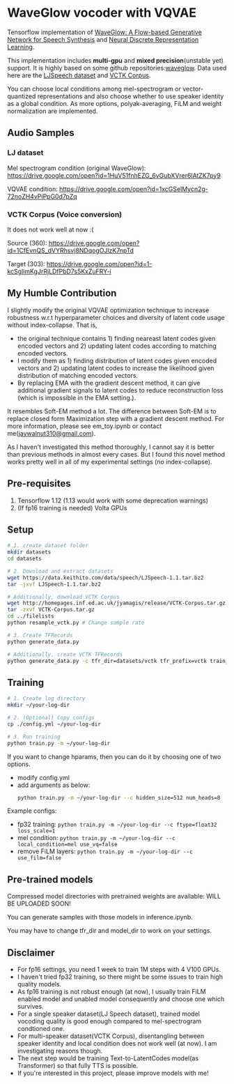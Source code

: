 # WaveGlow vocoder with VQVAE

Tensorflow implementation of [WaveGlow: A Flow-based Generative Network for Speech Synthesis](https://arxiv.org/abs/1811.00002)
and [Neural Discrete Representation Learning](https://arxiv.org/abs/1711.00937).

This implementation includes **multi-gpu** and **mixed precision**(unstable yet) support.
It is highly based on some github repositories:[waveglow](https://github.com/NVIDIA/waveglow).
Data used here are the [LJSpeech dataset](https://keithito.com/LJ-Speech-Dataset/) and [VCTK Corpus](https://homepages.inf.ed.ac.uk/jyamagis/page3/page58/page58.html).

You can choose local conditions among mel-spectrogram or vector-quantized representations and also choose whether to use speaker identity as a global condition.
As more options, polyak-averaging, FiLM and weight normalization are implemented.


## Audio Samples
### LJ dataset
Mel spectrogram condition (original WaveGlow): https://drive.google.com/open?id=1HuV51fnhEZG_6vGubXVrer6lAtZK7py9

VQVAE condition: https://drive.google.com/open?id=1xcGSelMycn2g-72noZH4vPiPpG0d7pZq

### VCTK Corpus (Voice conversion)
It does not work well at now :(

Source (360): https://drive.google.com/open?id=1CfEvnQS_dVYRhsvj8NDqogOJlzK7npTd

Target (303): https://drive.google.com/open?id=1-kcSglimKgJrRjLDfPbD7s5KxZuFRY-i


## My Humble Contribution
I slightly modify the original VQVAE optimization technique to increase robustness w.r.t hyperparameter choices and diversity of latent code usage without index-collapse.
That is,
- the original technique contains 1) finding neareast latent codes given encoded vectors and 2) updating latent codes according to matching encoded vectors.
- I modify them as 1) finding distribution of latent codes given encoded vectors and 2) updating latent codes to increase the likelihood given distribution of matching encoded vectors.
- By replacing EMA with the gradient descent method, it can give additional gradient signals to latent codes to reduce reconstruction loss (which is impossible in the EMA setting.).

It resembles Soft-EM method a lot. The difference between Soft-EM is to replace closed form Maximization step with a gradient descent method.
For more information, please see em_toy.ipynb or contact me(jaywalnut310@gmail.com).

As I haven't investigated this method thoroughly, I cannot say it is better than previous methods in almost every cases.
But I found this novel method works pretty well in all of my experimental settings (no index-collapse).


## Pre-requisites
1. Tensorflow 1.12 (1.13 would work with some deprecation warnings)
2. (If fp16 training is needed) Volta GPUs


## Setup
```sh
# 1. create dataset folder
mkdir datasets
cd datasets

# 2. Download and extract datasets
wget https://data.keithito.com/data/speech/LJSpeech-1.1.tar.bz2
tar -jxvf LJSpeech-1.1.tar.bz2

# Additionally, download VCTK Corpus
wget http://homepages.inf.ed.ac.uk/jyamagis/release/VCTK-Corpus.tar.gz
tar -zxvf VCTK-Corpus.tar.gz
cd ../filelists
python resample_vctk.py # Change sample rate

# 3. Create TFRecords
python generate_data.py

# Additionally, create VCTK TFRecords
python generate_data.py -c tfr_dir=datasets/vctk tfr_prefix=vctk train_files=filelists/vctk_sid_audio_text_train_filelist.txt eval_files=filelists/vctk_sid_audio_text_eval_filelist.txt
```


## Training
```sh
# 1. Create log directory
mkdir ~/your-log-dir

# 2. (Optional) Copy configs
cp ./config.yml ~/your-log-dir

# 3. Run training
python train.py -m ~/your-log-dir
```

If you want to change hparams, then you can do it by choosing one of two options.
* modify config.yml
* add arguments as below:
  ```sh
  python train.py -m ~/your-log-dir --c hidden_size=512 num_heads=8
  ```

Example configs:
- fp32 training: `python train.py -m ~/your-log-dir --c ftype=float32 loss_scale=1`
- mel condition: `python train.py -m ~/your-log-dir --c local_condition=mel use_vq=false`
- remove FiLM layers: `python train.py -m ~/your-log-dir --c use_film=false`


## Pre-trained models
Compressed model directories with pretrained weights are available: WILL BE UPLOADED SOON!

You can generate samples with those models in inference.ipynb.

You may have to change tfr_dir and model_dir to work on your settings.


## Disclaimer
- For fp16 settings, you need 1 week to train 1M steps with 4 V100 GPUs.
- I haven't tried fp32 training, so there might be some issues to train high quality models.
- As fp16 training is not robust enough (at now), I usually train FiLM enabled model and unabled model consequently and choose one which survives.
- For a single speaker dataset(LJ Speech dataset), trained model vocoding quality is good enough compared to mel-spectrogram condtioned one.
- For multi-speaker dataset(VCTK Corpus), disentangling between speaker identity and local condition does not work well (at now). I am investigating reasons though.
- The next step would be training Text-to-LatentCodes model(as Transformer) so that fully TTS is possible.
- If you're interested in this project, please improve models with me!
